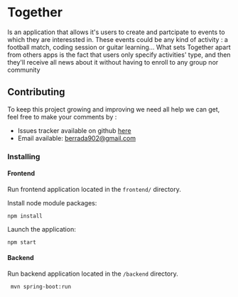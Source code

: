 # Together
Is an application that allows it's users to create and partcipate to events to which they are interessted in.
These events could be any kind of activity : a football match, coding session or guitar learning...
What sets Together apart from others apps is the fact that users only specify activities' type, and then they'll receive all news about it without having to enroll to any group nor community 

## Contributing
To keep this project growing and improving we need all help we can get, feel free to make your comments by :
- Issues tracker available on github [here](https://github.com/berrada-zouhair/together/issues)
- Email available: berrada902@gmail.com

### Installing
  #### Frontend
  Run frontend application located in the `frontend/` directory.
  
  Install node module packages:
  ```  
  npm install
  ```
  
  Launch the application:
  ```  
  npm start
  ```
  #### Backend
 Run backend application located in the `/backend` directory.
 
     mvn spring-boot:run  
